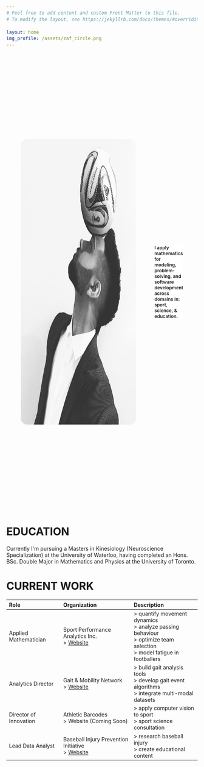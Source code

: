 ```yaml
---
# Feel free to add content and custom Front Matter to this file.
# To modify the layout, see https://jekyllrb.com/docs/themes/#overriding-theme-defaults

layout: home
img_profile: /assets/zaf_circle.png
---
```

<style>
    .text-head {
        text-align: left;
        background-color: white;
        font-size: 0.75rem;
        font-weight: 600;
    }
    .vertical-line {
        height: 75%;
        width: 2px;
        background-color: #ababab;
        margin: 24px;
    }
    #pnl-head {
        display: flex;
        flex-direction: row;
        justify-content: center;
        align-items: center;
        height: 25vh;
        padding: 2.5vh;
        border-radius: 16px 16px 0 0;
    }
    #profilepic {
        height: 75%;
        border-radius: 16px;
    }
</style>
<div id="pnl-head">
    <img id="profilepic" src="assets/zaf_ball.jpg" alt="drawing"/>
    <div class="vertical-line"></div>
    <p class="text-head">I apply mathematics for modeling, problem-solving, and software development across domains in: sport, science, & education.</p>
</div>

# EDUCATION
Currently I'm pursuing a Masters in Kinesiology (Neuroscience Specialization) at the University of Waterloo, having completed an Hons. BSc. Double Major in Mathematics and Physics at the University of Toronto.

# CURRENT WORK

| Role                | Organization | Description         |
|:--------------------|:-----|:---------------|
| Applied Mathematician   | Sport Performance Analytics Inc.<br/> > [Website](https://www.sportperformanceanalytics.ca/)   | > quantify movement dynamics<br/> > analyze passing behaviour<br/> > optimize team selection<br/> > model fatigue in footballers |
| Analytics Director | Gait & Mobility Network <br/> > [Website](https://www.physicaltherapy.utoronto.ca/biomedical-informatics-analytics-and-technology-lab) | > build gait analysis tools <br/> > develop gait event algorithms <br/> > integrate multi-modal datasets |
| Director of Innovation | Athletic Barcodes <br/> > Website (Coming Soon)  | > apply computer vision to sport <br/> > sport science consultation |
| Lead Data Analyst | Baseball Injury Prevention Initiative <br/> > [Website](https://www.baseballipi.org/)  | > research baseball injury <br/> > create educational content |